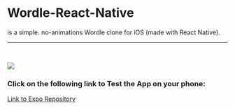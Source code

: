 # Wordle-React-Native

is a simple. no-animations Wordle clone for iOS (made with React Native).

---

<br>

![](https://www.dropbox.com/s/dibc93e3znavzwn/wordle-clone.png?raw=1)

### Click on the following link to Test the App on your phone:

[Link to Expo Repository](https://expo.dev/@no-frontend-solutions/wordle?serviceType=classic&distribution=expo-go)
